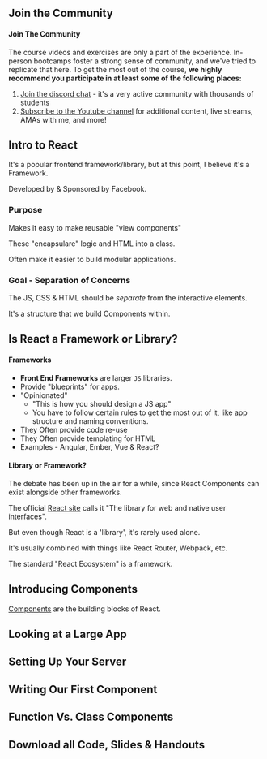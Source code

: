 ## Join the Community 
#### Join The Community

The course videos and exercises are only a part of the experience. In-person bootcamps foster a strong sense of community, and we've tried to replicate that here. To get the most out of the course, **we highly recommend you participate in at least some of the following places:**

1. [Join the discord chat](https://www.coltsteele.com/discord) - it's a very active community with thousands of students
2. [Subscribe to the Youtube channel](https://www.youtube.com/channel/UCrqAGUPPMOdo0jfQ6grikZw) for additional content, live streams, AMAs with me, and more!

## Intro to React
It's a popular frontend framework/library, but at this point, I believe it's a Framework.

Developed by & Sponsored by Facebook. 

### Purpose
Makes it easy to make reusable "view components"

These "encapsulare" logic and HTML into a class.

Often make it easier to build modular applications.

### Goal - Separation of Concerns
The JS, CSS & HTML should be *separate* from the interactive elements.

It's a structure that we build Components within.
## Is React a Framework or Library?

#### Frameworks
- **Front End Frameworks** are larger `JS` libraries.
- Provide "blueprints" for apps.
- "Opinionated"
	- "This is how you should design a JS app"
	- You have to follow certain rules to get the most out of it, like app structure and naming conventions.
- They Often provide code re-use
- They Often provide templating for HTML
- Examples - Angular, Ember, Vue & React?

#### Library or Framework?
The debate has been up in the air for a while, since React Components can exist alongside other frameworks.

The official [React site](https://react.dev/) calls it "The library for web and native user interfaces".

But even though React is a 'library', it's rarely used alone.

It's usually combined with things like React Router, Webpack, etc.

The standard "React Ecosystem" is a framework.

## Introducing Components

[Components](https://react.dev/learn/your-first-component) are the building blocks of React.




## Looking at a Large App

## Setting Up Your Server

## Writing Our First Component

## Function Vs. Class Components

## Download all Code, Slides & Handouts
